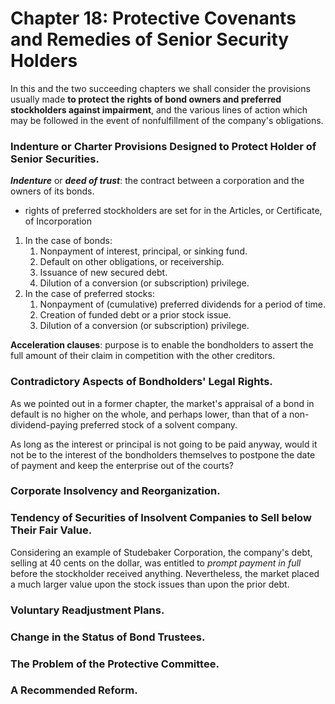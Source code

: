 # Chapter 18: Protective Covenants and Remedies of Senior Security Holders

In this and the two succeeding chapters we shall consider the provisions usually made **to protect the rights of bond owners and preferred stockholders against impairment**, and the various lines of action which may be followed in the event of nonfulfillment of the company's obligations.

### Indenture or Charter Provisions Designed to Protect Holder of Senior Securities.

**_Indenture_** or **_deed of trust_**: the contract between a corporation and the owners of its bonds.

- rights of preferred stockholders are set for in the Articles, or Certificate, of Incorporation

1. In the case of bonds:
   1. Nonpayment of interest, principal, or sinking fund.
   2. Default on other obligations, or receivership.
   3. Issuance of new secured debt.
   4. Dilution of a conversion (or subscription) privilege.
2. In the case of preferred stocks:
   1. Nonpayment of (cumulative) preferred dividends for a period of time.
   2. Creation of funded debt or a prior stock issue.
   3. Dilution of a conversion (or subscription) privilege.

**Acceleration clauses**: purpose is to enable the bondholders to assert the full amount of their claim in competition with the other creditors.

### Contradictory Aspects of Bondholders' Legal Rights.

As we pointed out in a former chapter, the market's appraisal of a bond in default is no higher on the whole, and perhaps lower, than that of a non-dividend-paying preferred stock of a solvent company.

As long as the interest or principal is not going to be paid anyway, would it not be to the interest of the bondholders themselves to postpone the date of payment and keep the enterprise out of the courts?

### Corporate Insolvency and Reorganization.

### Tendency of Securities of Insolvent Companies to Sell below Their Fair Value.

Considering an example of Studebaker Corporation, the company's debt, selling at 40 cents on the dollar, was entitled to *prompt payment in full* before the stockholder received anything. Nevertheless, the market placed a much larger value upon the stock issues than upon the prior debt.

### Voluntary Readjustment Plans.

### Change in the Status of Bond Trustees.

### The Problem of the Protective Committee.

### A Recommended Reform.

